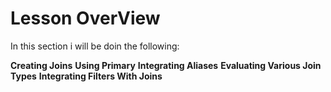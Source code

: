 # Lesson OverView

In this section i will be doin the following:

<b>Creating Joins</b>
<b>Using Primary</b>
<b>Integrating Aliases</b>
<b>Evaluating Various Join Types</b>
<b>Integrating Filters With Joins</b>

